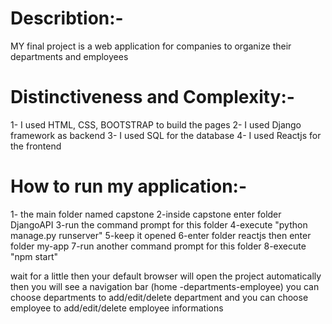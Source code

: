 # Describtion:-
MY final project is a web application for companies to organize their departments and employees

# Distinctiveness and Complexity:-
1- I used HTML, CSS, BOOTSTRAP to build the pages
2- I used Django framework as backend
3- I used SQL for the database
4- I used Reactjs for the frontend

# How to run my application:-
1- the main folder named capstone
2-inside capstone enter folder DjangoAPI
3-run the command prompt for this folder
4-execute "python manage.py runserver"
5-keep it opened
6-enter folder reactjs then enter folder my-app
7-run another command prompt for this folder
8-execute "npm start"

wait for a little then your default browser will open the project automatically then you will see a navigation bar (home -departments-employee) you can choose departments to add/edit/delete department and you can choose employee to add/edit/delete employee informations